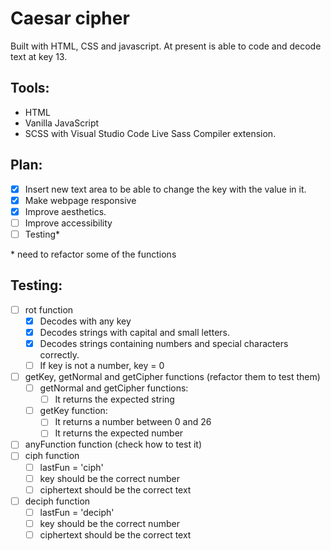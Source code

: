 # Caesar cipher

Built with HTML, CSS and javascript. At present is able to code and decode text at key 13.

## Tools:

- HTML
- Vanilla JavaScript
- SCSS with Visual Studio Code Live Sass Compiler extension.

## Plan:

- [x] Insert new text area to be able to change the key with the value in it.
- [x] Make webpage responsive
- [x] Improve aesthetics.
- [ ] Improve accessibility
- [ ] Testing\*

\* need to refactor some of the functions

## Testing:

- [ ] rot function
  - [x] Decodes with any key
  - [x] Decodes strings with capital and small letters.
  - [x] Decodes strings containing numbers and special characters correctly.
  - [ ] If key is not a number, key = 0
- [ ] getKey, getNormal and getCipher functions (refactor them to test them)
  - [ ] getNormal and getCipher functions:
    - [ ] It returns the expected string
  - [ ] getKey function:
    - [ ] It returns a number between 0 and 26
    - [ ] It returns the expected number
- [ ] anyFunction function (check how to test it)
- [ ] ciph function
  - [ ] lastFun = 'ciph'
  - [ ] key should be the correct number
  - [ ] ciphertext should be the correct text
- [ ] deciph function
  - [ ] lastFun = 'deciph'
  - [ ] key should be the correct number
  - [ ] ciphertext should be the correct text
